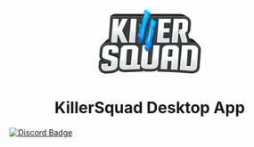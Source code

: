 <p align="center">
  <img src="https://github.com/ColinMoulds/KillerSquad-Dekstop-App/blob/master/Docs/Assets/ks-logo-vertical.png?raw=true">
</p>

<h1 align="center">KillerSquad Desktop App</h1>

[![Discord Badge](https://discordapp.com/api/guilds/147866833511251969/embed.png)](https://discord.gg/bXVYBps)
<br>